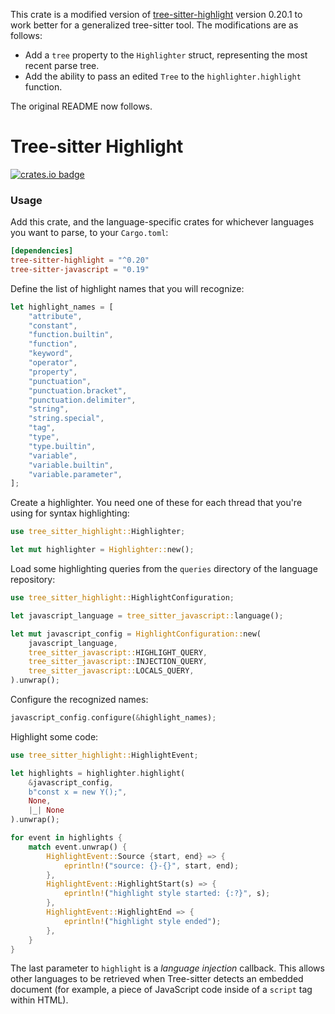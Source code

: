 This crate is a modified version of [tree-sitter-highlight](https://docs.rs/tree-sitter-highlight/latest/tree_sitter_highlight/) version 0.20.1 to work better for a generalized tree-sitter tool.
The modifications are as follows:

* Add a `tree` property to the `Highlighter` struct, representing the most recent parse tree.
* Add the ability to pass an edited `Tree` to the `highlighter.highlight` function.

The original README now follows.

# Tree-sitter Highlight

[![crates.io badge]][crates.io]

[crates.io]: https://crates.io/crates/tree-sitter-highlight
[crates.io badge]: https://img.shields.io/crates/v/tree-sitter-highlight.svg?color=%23B48723

### Usage

Add this crate, and the language-specific crates for whichever languages you want to parse, to your `Cargo.toml`:

```toml
[dependencies]
tree-sitter-highlight = "^0.20"
tree-sitter-javascript = "0.19"
```

Define the list of highlight names that you will recognize:

```rust
let highlight_names = [
    "attribute",
    "constant",
    "function.builtin",
    "function",
    "keyword",
    "operator",
    "property",
    "punctuation",
    "punctuation.bracket",
    "punctuation.delimiter",
    "string",
    "string.special",
    "tag",
    "type",
    "type.builtin",
    "variable",
    "variable.builtin",
    "variable.parameter",
];
```

Create a highlighter. You need one of these for each thread that you're using for syntax highlighting:

```rust
use tree_sitter_highlight::Highlighter;

let mut highlighter = Highlighter::new();
```

Load some highlighting queries from the `queries` directory of the language repository:

```rust
use tree_sitter_highlight::HighlightConfiguration;

let javascript_language = tree_sitter_javascript::language();

let mut javascript_config = HighlightConfiguration::new(
    javascript_language,
    tree_sitter_javascript::HIGHLIGHT_QUERY,
    tree_sitter_javascript::INJECTION_QUERY,
    tree_sitter_javascript::LOCALS_QUERY,
).unwrap();
```

Configure the recognized names:

```rust
javascript_config.configure(&highlight_names);
```

Highlight some code:

```rust
use tree_sitter_highlight::HighlightEvent;

let highlights = highlighter.highlight(
    &javascript_config,
    b"const x = new Y();",
    None,
    |_| None
).unwrap();

for event in highlights {
    match event.unwrap() {
        HighlightEvent::Source {start, end} => {
            eprintln!("source: {}-{}", start, end);
        },
        HighlightEvent::HighlightStart(s) => {
            eprintln!("highlight style started: {:?}", s);
        },
        HighlightEvent::HighlightEnd => {
            eprintln!("highlight style ended");
        },
    }
}
```

The last parameter to `highlight` is a *language injection* callback. This allows other languages to be retrieved when Tree-sitter detects an embedded document (for example, a piece of JavaScript code inside of a `script` tag within HTML).
